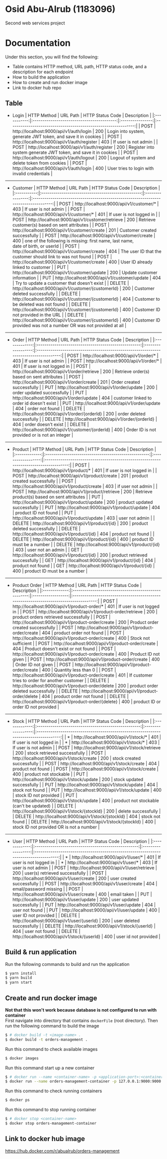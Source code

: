 # Osid Abu-Alrub (1183096)

Second web services project

# Documentation

Under this section, you will find the following:

- Table contains HTTP method, URL path, HTTP status code, and a description for each endpoint
- How to build the application
- How to create and run docker image
- Link to docker hub repo

## Table

- Login
  | HTTP Method | URL Path | HTTP Status Code | Description |
  |:-----------:|:------------------------------------------:|:----------------:|:---------------------------------------------------------------:|
  | POST | http://localhost:9000/api/v1/auth/login | 200 | Login into system, generate JWT token, and save it in cookies |
  | POST | http://localhost:9000/api/v1/auth/register | 403 | If user is not admin |
  | POST | http://localhost:9000/api/v1/auth/register | 200 | Register into system generate JWT token, and save it in cookies |
  | POST | http://localhost:9000/api/v1/auth/logout | 200 | Logout of system and delete token from cookies |
  | POST | http://localhost:9000/api/v1/auth/login | 400 | User tries to login with invalid credentials |

---

- Customer
  | HTTP Method | URL Path | HTTP Status Code | Description |
  |:-----------:|:--------------------------------------------------:|:----------------:|:------------------------------------------------------------------------------------:|
  | POST | http://localhost:9000/api/v1/customer/\* | 403 | If user is not admin |
  | POST | http://localhost:9000/api/v1/customer/\* | 401 | If user is not logged in |
  | POST | http://localhost:9000/api/v1/customer/retrieve | 200 | Retrieve customer(s) based on sent attributes |
  | POST | http://localhost:9000/api/v1/customer/create | 201 | Customer created successfully |
  | POST | http://localhost:9000/api/v1/customer/create | 400 | one of the following is missing: first name, last name, <br>date of birth, or userId |
  | POST | http://localhost:9000/api/v1/customer/create | 404 | The user ID that the customer should link to was not found |
  | POST | http://localhost:9000/api/v1/customer/create | 400 | User ID already linked to customer |
  | PUT | http://localhost:9000/api/v1/customer/update | 200 | Update customer information |
  | PUT | http://localhost:9000/api/v1/customer/update | 404 | Try to update a customer that doesn't exist |
  | DELETE | http://localhost:9000/api/v1/customer/{customerId} | 200 | Customer deleted successfully |
  | DELETE | http://localhost:9000/api/v1/customer/{customerId} | 404 | Customer to be deleted was not found |
  | DELETE | http://localhost:9000/api/v1/customer/{customerId} | 400 | Customer ID not provided in the URL |
  | DELETE | http://localhost:9000/api/v1/customer/{customerId} | 400 | Customer ID provided was not a number OR was not provided at all |

---

- Order
  | HTTP Method | URL Path | HTTP Status Code | Description |
  |:-------------:|:----------------------------------------------------:|:------------------:|:--------------------------------------------------------------------------------------:|
  | POST | http://localhost:9000/api/v1/order/\* | 403 | If user is not admin |
  | POST | http://localhost:9000/api/v1/order/\* | 401 | If user is not logged in |
  | POST | http://localhost:9000/api/v1/order/retrieve | 200 | Retrieve order(s) based on sent attributes |
  | POST | http://localhost:9000/api/v1/order/create | 201 | Order created successfully |
  | PUT | http://localhost:9000/api/v1/order/update | 200 | order updated successfully |
  | PUT | http://localhost:9000/api/v1/order/update | 404 | customer linked to order id doesn't exist |
  | PUT | http://localhost:9000/api/v1/order/update | 404 | order not found |
  | DELETE | http://localhost:9000/api/v1/order/{orderId} | 200 | order deleted successfully |
  | DELETE | http://localhost:9000/api/v1/order/{orderId} | 404 | order doesn't exist |
  | DELETE | http://localhost:9000/api/v1/customer/{orderId} | 400 | Order ID is not provided or is not an integer |

---

- Product
  | HTTP Method | URL Path | HTTP Status Code | Description |
  |:-------------:|:----------------------------------------------------:|:------------------:|:--------------------------------------------------------------------------------------:|
  | POST | http://localhost:9000/api/v1/product/\* | 401 | If user is not logged in |
  | POST | http://localhost:9000/api/v1/product/create | 201 | product created successfully |
  | POST | http://localhost:9000/api/v1/product/create | 403 | if user not admin |
  | POST | http://localhost:9000/api/v1/product/retrieve | 200 | Retrieve product(s) based on sent attributes |
  | PUT | http://localhost:9000/api/v1/product/update | 200 | product updated successfully |
  | PUT | http://localhost:9000/api/v1/product/update | 404 | product ID not found |
  | PUT | http://localhost:9000/api/v1/product/update | 403 | user not admin |
  | DELETE | http://localhost:9000/api/v1/product/{id} | 200 | product deleted successfully |
  | DELETE | http://localhost:9000/api/v1/product/{id} | 404 | product not found |
  | DELETE | http://localhost:9000/api/v1/product/{id} | 400 | product ID must be a number |
  | DELETE | http://localhost:9000/api/v1/product/{id} | 403 | user not an admin |
  | GET | http://localhost:9000/api/v1/product/{id} | 200 | product retrieved successfully |
  | GET | http://localhost:9000/api/v1/product/{id} | 404 | product not found |
  | GET | http://localhost:9000/api/v1/product/{id} | 400 | product ID must be a number |

---

- Product Order
  | HTTP Method | URL Path | HTTP Status Code | Description |
  |:-------------:|:----------------------------------------------------:|:------------------:|:--------------------------------------------------------------------------------------:|
  | POST | http://localhost:9000/api/v1/product-order/\* | 401 | If user is not logged in |
  | POST | http://localhost:9000/api/v1/product-order/retrieve | 200 | product orders retrieved successfully |
  | POST | http://localhost:9000/api/v1/product-order/create | 200 | Product order created successfully |
  | POST | http://localhost:9000/api/v1/product-order/create | 404 | product order not found |
  | POST | http://localhost:9000/api/v1/product-order/create | 400 | Stock not sufficient |
  | POST | http://localhost:9000/api/v1/product-order/create | 404 | Product doesn't exist or not found |
  | POST | http://localhost:9000/api/v1/product-order/create | 400 | Product ID not given |
  | POST | http://localhost:9000/api/v1/product-order/create | 400 | Order ID not given |
  | POST | http://localhost:9000/api/v1/product-order/create | 400 | Quantity less than 0 |
  | POST | http://localhost:9000/api/v1/product-order/create | 401 | If customer tries to order for another customer |
  | DELETE | http://localhost:9000/api/v1/product-order/delete | 200 | product order deleted successfully |
  | DELETE | http://localhost:9000/api/v1/product-order/delete | 404 | product order not found |
  | DELETE | http://localhost:9000/api/v1/product-order/{delete} | 400 | product ID or order ID not provided |

---

- Stock
  | HTTP Method | URL Path | HTTP Status Code | Description |
  |:-------------:|:----------------------------------------------------:|:------------------:|:--------------------------------------------------------------------------------------:|
  | \* | http://localhost:9000/api/v1/stock/\* | 401 | If user is not logged in |
  | \* | http://localhost:9000/api/v1/stock/\* | 403 | If user is not admin |
  | POST | http://localhost:9000/api/v1/stock/retrieve | 200 | stock retrieved successfully |
  | POST | http://localhost:9000/api/v1/stock/create | 200 | stock created successfully |
  | POST | http://localhost:9000/api/v1/stock/create | 404 | product not found |
  | POST | http://localhost:9000/api/v1/stock/create | 400 | product not stockable |
  | PUT | http://localhost:9000/api/v1/stock/update | 200 | stock updated successfully |
  | PUT | http://localhost:9000/api/v1/stock/update | 404 | stock not found |
  | PUT | http://localhost:9000/api/v1/stock/update | 400 | stock ID not provided |
  | PUT | http://localhost:9000/api/v1/stock/update | 400 | product not stockable (can't be updated) |
  | DELETE | http://localhost:9000/api/v1/stock/{stockId} | 200 | delete successfully |
  | DELETE | http://localhost:9000/api/v1/stock/{stockId} | 404 | stock not found |
  | DELETE | http://localhost:9000/api/v1/stock/{stockId} | 400 | stock ID not provided OR is not a number |

---

- User
  | HTTP Method | URL Path | HTTP Status Code | Description |
  |:-------------:|:----------------------------------------------------:|:------------------:|:--------------------------------------------------------------------------------------:|
  | \* | http://localhost:9000/api/v1/user/\* | 401 | If user is not logged in |
  | \* | http://localhost:9000/api/v1/user/\* | 403 | If user is not admin |
  | POST | http://localhost:9000/api/v1/user/retrieve | 200 | user(s) retrieved successfully |
  | POST | http://localhost:9000/api/v1/user/create | 200 | user created successfully |
  | POST | http://localhost:9000/api/v1/user/create | 404 | email/password missing |
  | POST | http://localhost:9000/api/v1/user/create | 400 | email taken |
  | PUT | http://localhost:9000/api/v1/user/update | 200 | user updated successfully |
  | PUT | http://localhost:9000/api/v1/user/update | 404 | user not found |
  | PUT | http://localhost:9000/api/v1/user/update | 400 | user ID not provided |
  | DELETE | http://localhost:9000/api/v1/user/{userId} | 200 | user deleted successfully |
  | DELETE | http://localhost:9000/api/v1/stock/{userId} | 404 | user not found |
  | DELETE | http://localhost:9000/api/v1/stock/{userId} | 400 | user id not provided |

## Build & run application

Run the following commands to build and run the application

```bash
$ yarn install
$ yarn build
$ yarn start
```

## Create and run docker image

**Not that this won't work because database is not configured to run with container**<br/>
First navigate into directory that contains `dockerFile` (root directory). Then run the following command to build the image

```bash
$ # docker build -t <image-name> .
$ docker build -t orders-management .
```

Run this command to check available images

```bash
$ docker images
```

Run this command start up a new container

```bash
$ # docker run --name <container-name> -p <application-port>:<container-port> <image-name>
$ docker run --name orders-management-container -p 127.0.0.1:9000:9000 orders-management
```

Run this command to check running containers

```bash
$ docker ps
```

Run this command to stop running container

```bash
$ # docker stop <container-name>
$ docker stop orders-management-container
```

## Link to docker hub image

https://hub.docker.com/r/abualrub/orders-management
